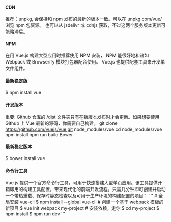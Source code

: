 #### CDN

推荐：unpkg, 会保持和 npm 发布的最新的版本一致。可以在 unpkg.com/vue/ 浏览 npm 包资源。
也可以从 jsdelivr 或 cdnjs 获取，不过这两个服务版本更新可能略滞后。
<script src="https://unpkg.com/vue/dist/vue.js"></script>

#### NPM
在用 Vue.js 构建大型应用时推荐使用 NPM 安装， NPM 能很好地和诸如 Webpack 或 Browserify 模块打包器配合使用。 Vue.js 也提供配套工具来开发单文件组件。

#### 最新稳定版
$ npm install vue


#### 开发版本

重要: Github 仓库的 /dist 文件夹只有在新版本发布时才会更新。如果想要使用 Github 上 Vue 最新的源码，你需要自己构建。
git clone https://github.com/vuejs/vue.git node_modules/vue
cd node_modules/vue
npm install
npm run build
Bower

#### 最新稳定版本
$ bower install vue

#### 命令行工具

Vue.js 提供一个官方命令行工具，可用于快速搭建大型单页应用。该工具提供开箱即用的构建工具配置，带来现代化的前端开发流程。只需几分钟即可创建并启动一个带热重载、保存时静态检查以及可用于生产环境的构建配置的项目：
'''
	# 全局安装 vue-cli
	$ npm install --global vue-cli
	# 创建一个基于 webpack 模板的新项目
	$ vue init webpack my-project
	# 安装依赖，走你
	$ cd my-project
	$ npm install
	$ npm run dev
'''
